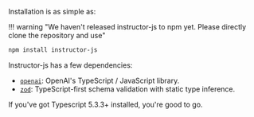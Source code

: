 Installation is as simple as:

!!! warning
    "We haven't released instructor-js to npm yet. Please directly clone the repository and use"
    
```bash
npm install instructor-js
```

Instructor-js has a few dependencies:

- [`openai`](https://www.npmjs.com/package/openai): OpenAI's  TypeScript / JavaScript library.
- [`zod`](https://www.npmjs.com/package/zod): TypeScript-first schema validation with static type inference.

If you've got Typescript 5.3.3+ installed, you're good to go.
